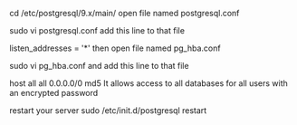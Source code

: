 cd /etc/postgresql/9.x/main/
open file named postgresql.conf

sudo vi postgresql.conf
add this line to that file

listen_addresses = '*'
then open file named pg_hba.conf

sudo vi pg_hba.conf
and add this line to that file

host  all  all 0.0.0.0/0 md5
It allows access to all databases for all users with an encrypted password

restart your server
sudo /etc/init.d/postgresql restart
